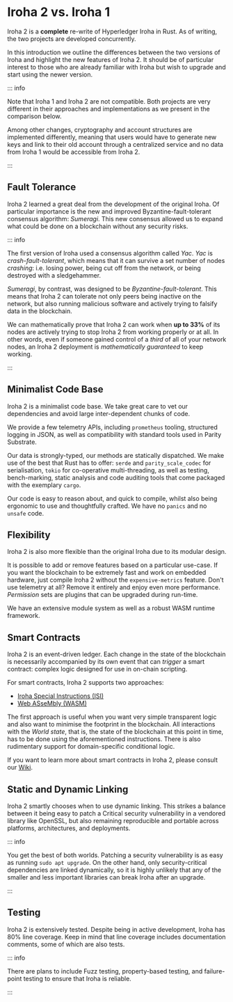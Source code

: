 # Iroha 2 vs. Iroha 1

Iroha 2 is a **complete** re-write of Hyperledger Iroha in Rust. As of
writing, the two projects are developed concurrently.

In this introduction we outline the differences between the two versions of
Iroha and highlight the new features of Iroha 2. It should be of particular
interest to those who are already familiar with Iroha but wish to upgrade
and start using the newer version.

::: info

Note that Iroha 1 and Iroha 2 are not compatible. Both projects are very
different in their approaches and implementations as we present in the
comparison below.

Among other changes, cryptography and account structures are implemented
differently, meaning that users would have to generate new keys and link to
their old account through a centralized service and no data from Iroha 1
would be accessible from Iroha 2.

:::

## Fault Tolerance

Iroha 2 learned a great deal from the development of the original Iroha. Of
particular importance is the new and improved Byzantine-fault-tolerant
consensus algorithm: _Sumeragi_. This new consensus allowed us to expand
what could be done on a blockchain without any security risks.

::: info

The first version of Iroha used a consensus algorithm called _Yac_. _Yac_
is _crash-fault-tolerant_, which means that it can survive a set number of
nodes _crashing_: i.e. losing power, being cut off from the network, or
being destroyed with a sledgehammer.

_Sumeragi_, by contrast, was designed to be _Byzantine-fault-tolerant_.
This means that Iroha 2 can tolerate not only peers being inactive on the
network, but also running malicious software and actively trying to falsify
data in the blockchain.

We can mathematically prove that Iroha 2 can work when **up to 33%** of its
nodes are actively trying to stop Iroha 2 from working properly or at all.
In other words, even if someone gained control of a _third_ of all of your
network nodes, an Iroha 2 deployment is _mathematically guaranteed_ to keep
working.

:::

## Minimalist Code Base

Iroha 2 is a minimalist code base. We take great care to vet our
dependencies and avoid large inter-dependent chunks of code.

We provide a few telemetry APIs, including `prometheus` tooling, structured
logging in JSON, as well as compatibility with standard tools used in
Parity Substrate.

Our data is strongly-typed, our methods are statically dispatched. We make
use of the best that Rust has to offer: `serde` and `parity_scale_codec`
for serialisation, `tokio` for co-operative multi-threading, as well as
testing, bench-marking, static analysis and code auditing tools that come
packaged with the exemplary `cargo`.

Our code is easy to reason about, and quick to compile, whilst also being
ergonomic to use and thoughtfully crafted. We have no `panics` and no
`unsafe` code.

## Flexibility

Iroha 2 is also more flexible than the original Iroha due to its modular
design.

It is possible to add or remove features based on a particular use-case. If
you want the blockchain to be extremely fast and work on embedded hardware,
just compile Iroha 2 without the `expensive-metrics` feature. Don't use
telemetry at all? Remove it entirely and enjoy even more performance.
_Permission_ sets are plugins that can be upgraded during run-time.

We have an extensive module system as well as a robust WASM runtime
framework.

## Smart Contracts

Iroha 2 is an event-driven ledger. Each change in the state of the
blockchain is necessarily accompanied by its own event that can _trigger_ a
smart contract: complex logic designed for use in on-chain scripting.

For smart contracts, Iroha 2 supports two approaches:

- [Iroha Special Instructions (ISI)](./blockchain/instructions.md)
- [Web ASseMbly (WASM)](./blockchain/wasm.md)

The first approach is useful when you want very simple transparent logic
and also want to minimise the footprint in the blockchain. All interactions
with the _World state_, that is, the state of the blockchain at this point
in time, has to be done using the aforementioned instructions. There is
also rudimentary support for domain-specific conditional logic.

If you want to learn more about smart contracts in Iroha 2, please consult
our
[Wiki](https://wiki.hyperledger.org/display/iroha/Scripting+Languages+and+Runtimes+for+Iroha2+Smart+Contracts).

<!-- Long-term deployment of Iroha 2 networks was something that we considered very early in its development. There are **Iroha Special instructions**, that enact upgrades of the network into a consistent state. Iroha nodes can operate if other nodes in the network run different versions of the Iroha 2 binary. -->

## Static and Dynamic Linking

Iroha 2 smartly chooses when to use dynamic linking. This strikes a balance
between it being easy to patch a Critical security vulnerability in a
vendored library like OpenSSL, but also remaining reproducible and portable
across platforms, architectures, and deployments.

::: info

You get the best of both worlds. Patching a security vulnerability is as
easy as running `sudo apt upgrade`. On the other hand, only
security-critical dependencies are linked dynamically, so it is highly
unlikely that any of the smaller and less important libraries can break
Iroha after an upgrade.

:::

## Testing

Iroha 2 is extensively tested. Despite being in active development, Iroha
has 80% line coverage. Keep in mind that line coverage includes
documentation comments, some of which are also tests.

::: info

<!-- Check: a reference about future releases or work in progress -->

There are plans to include Fuzz testing, property-based testing, and
failure-point testing to ensure that Iroha is reliable.

:::
